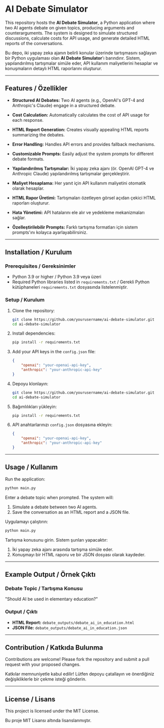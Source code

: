 # AI Debate Simulator

This repository hosts the **AI Debate Simulator**, a Python application where two AI agents debate on given topics, producing arguments and counterarguments. The system is designed to simulate structured discussions, calculate costs for API usage, and generate detailed HTML reports of the conversations.

Bu depo, iki yapay zeka ajanın belirli konular üzerinde tartışmasını sağlayan bir Python uygulaması olan **AI Debate Simulator**'ı barındırır. Sistem, yapılandırılmış tartışmalar simüle eder, API kullanım maliyetlerini hesaplar ve konuşmaların detaylı HTML raporlarını oluşturur.

---

## Features / Özellikler

- **Structured AI Debates:** Two AI agents (e.g., OpenAI's GPT-4 and Anthropic's Claude) engage in a structured debate.
- **Cost Calculation:** Automatically calculates the cost of API usage for each response.
- **HTML Report Generation:** Creates visually appealing HTML reports summarizing the debates.
- **Error Handling:** Handles API errors and provides fallback mechanisms.
- **Customizable Prompts:** Easily adjust the system prompts for different debate formats.

- **Yapılandırılmış Tartışmalar:** İki yapay zeka ajanı (ör. OpenAI GPT-4 ve Anthropic Claude) yapılandırılmış tartışmalar gerçekleştirir.
- **Maliyet Hesaplama:** Her yanıt için API kullanım maliyetini otomatik olarak hesaplar.
- **HTML Rapor Üretimi:** Tartışmaları özetleyen görsel açıdan çekici HTML raporları oluşturur.
- **Hata Yönetimi:** API hatalarını ele alır ve yedekleme mekanizmaları sağlar.
- **Özelleştirilebilir Prompts:** Farklı tartışma formatları için sistem prompts'ını kolayca ayarlayabilirsiniz.

---

## Installation / Kurulum

### Prerequisites / Gereksinimler

- Python 3.9 or higher / Python 3.9 veya üzeri
- Required Python libraries listed in `requirements.txt` / Gerekli Python kütüphaneleri `requirements.txt` dosyasında listelenmiştir.

### Setup / Kurulum

1. Clone the repository:
   ```bash
   git clone https://github.com/yourusername/ai-debate-simulator.git
   cd ai-debate-simulator
   ```

2. Install dependencies:
   ```bash
   pip install -r requirements.txt
   ```

3. Add your API keys in the `config.json` file:
   ```json
   {
       "openai": "your-openai-api-key",
       "anthropic": "your-anthropic-api-key"
   }
   ```

1. Depoyu klonlayın:
   ```bash
   git clone https://github.com/yourusername/ai-debate-simulator.git
   cd ai-debate-simulator
   ```

2. Bağımlılıkları yükleyin:
   ```bash
   pip install -r requirements.txt
   ```

3. API anahtarlarınızı `config.json` dosyasına ekleyin:
   ```json
   {
       "openai": "your-openai-api-key",
       "anthropic": "your-anthropic-api-key"
   }
   ```

---

## Usage / Kullanım

Run the application:
```bash
python main.py
```

Enter a debate topic when prompted. The system will:
1. Simulate a debate between two AI agents.
2. Save the conversation as an HTML report and a JSON file.

Uygulamayı çalıştırın:
```bash
python main.py
```

Tartışma konusunu girin. Sistem şunları yapacaktır:
1. İki yapay zeka ajanı arasında tartışma simüle eder.
2. Konuşmayı bir HTML raporu ve bir JSON dosyası olarak kaydeder.

---

## Example Output / Örnek Çıktı

### Debate Topic / Tartışma Konusu
"Should AI be used in elementary education?"

### Output / Çıktı
- **HTML Report:** `debate_outputs/debate_ai_in_education.html`
- **JSON File:** `debate_outputs/debate_ai_in_education.json`

---

## Contribution / Katkıda Bulunma

Contributions are welcome! Please fork the repository and submit a pull request with your proposed changes.

Katkılar memnuniyetle kabul edilir! Lütfen depoyu çatallayın ve önerdiğiniz değişikliklerle bir çekme isteği gönderin.

---

## License / Lisans

This project is licensed under the MIT License.

Bu proje MIT Lisansı altında lisanslanmıştır.

